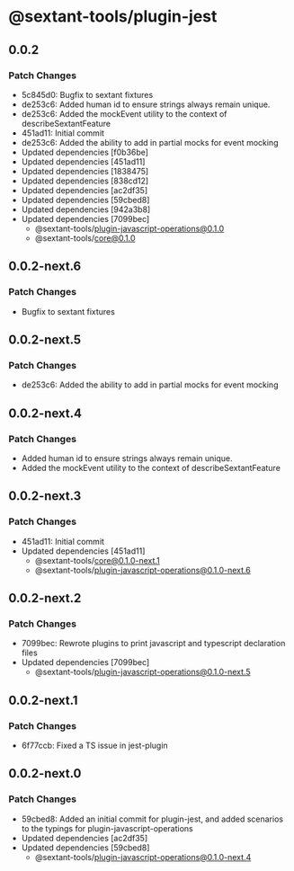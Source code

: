# @sextant-tools/plugin-jest

## 0.0.2

### Patch Changes

- 5c845d0: Bugfix to sextant fixtures
- de253c6: Added human id to ensure strings always remain unique.
- de253c6: Added the mockEvent utility to the context of describeSextantFeature
- 451ad11: Initial commit
- de253c6: Added the ability to add in partial mocks for event mocking
- Updated dependencies [f0b36be]
- Updated dependencies [451ad11]
- Updated dependencies [1838475]
- Updated dependencies [838cd12]
- Updated dependencies [ac2df35]
- Updated dependencies [59cbed8]
- Updated dependencies [942a3b8]
- Updated dependencies [7099bec]
  - @sextant-tools/plugin-javascript-operations@0.1.0
  - @sextant-tools/core@0.1.0

## 0.0.2-next.6

### Patch Changes

- Bugfix to sextant fixtures

## 0.0.2-next.5

### Patch Changes

- de253c6: Added the ability to add in partial mocks for event mocking

## 0.0.2-next.4

### Patch Changes

- Added human id to ensure strings always remain unique.
- Added the mockEvent utility to the context of describeSextantFeature

## 0.0.2-next.3

### Patch Changes

- 451ad11: Initial commit
- Updated dependencies [451ad11]
  - @sextant-tools/core@0.1.0-next.1
  - @sextant-tools/plugin-javascript-operations@0.1.0-next.6

## 0.0.2-next.2

### Patch Changes

- 7099bec: Rewrote plugins to print javascript and typescript declaration files
- Updated dependencies [7099bec]
  - @sextant-tools/plugin-javascript-operations@0.1.0-next.5

## 0.0.2-next.1

### Patch Changes

- 6f77ccb: Fixed a TS issue in jest-plugin

## 0.0.2-next.0

### Patch Changes

- 59cbed8: Added an initial commit for plugin-jest, and added scenarios to the typings for plugin-javascript-operations
- Updated dependencies [ac2df35]
- Updated dependencies [59cbed8]
  - @sextant-tools/plugin-javascript-operations@0.1.0-next.4
